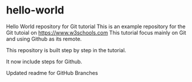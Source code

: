 # hello-world
Hello World repository for Git tutorial
This is an example repository for the Git tutoial on https://www.w3schools.com
This tutorial focus mainly on Git and using Github as its remote.

This repository is built step by step in the tutorial. 

It now include steps for Github.

Updated readme for GitHub Branches
